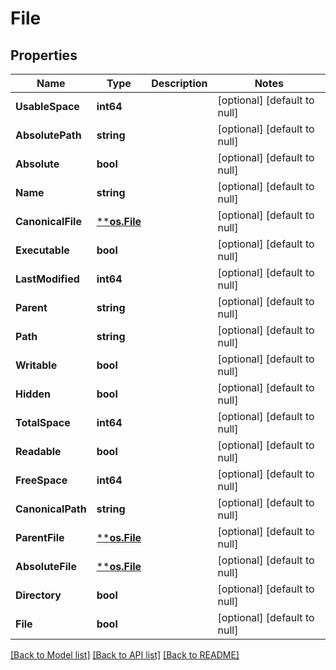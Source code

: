 # File

## Properties
Name | Type | Description | Notes
------------ | ------------- | ------------- | -------------
**UsableSpace** | **int64** |  | [optional] [default to null]
**AbsolutePath** | **string** |  | [optional] [default to null]
**Absolute** | **bool** |  | [optional] [default to null]
**Name** | **string** |  | [optional] [default to null]
**CanonicalFile** | [****os.File**](*os.File.md) |  | [optional] [default to null]
**Executable** | **bool** |  | [optional] [default to null]
**LastModified** | **int64** |  | [optional] [default to null]
**Parent** | **string** |  | [optional] [default to null]
**Path** | **string** |  | [optional] [default to null]
**Writable** | **bool** |  | [optional] [default to null]
**Hidden** | **bool** |  | [optional] [default to null]
**TotalSpace** | **int64** |  | [optional] [default to null]
**Readable** | **bool** |  | [optional] [default to null]
**FreeSpace** | **int64** |  | [optional] [default to null]
**CanonicalPath** | **string** |  | [optional] [default to null]
**ParentFile** | [****os.File**](*os.File.md) |  | [optional] [default to null]
**AbsoluteFile** | [****os.File**](*os.File.md) |  | [optional] [default to null]
**Directory** | **bool** |  | [optional] [default to null]
**File** | **bool** |  | [optional] [default to null]

[[Back to Model list]](../README.md#documentation-for-models) [[Back to API list]](../README.md#documentation-for-api-endpoints) [[Back to README]](../README.md)



